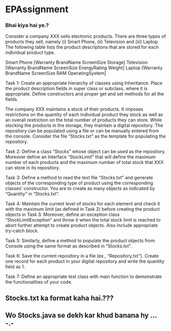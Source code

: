 # EPAssignment

### Bhai kiya hai ye.?


Consider a company XXX sells electronic products. There are three types of products they sell, namely (i) Smart Phone, (ii) Television and (iii) Laptop. The following table lists the product descriptions that are stored for each individual product type.

Smart Phone [Warranty BrandName ScreenSize Storage] Television [Warranty BrandName ScreenSize EnergyRating Weight] Laptop [Warranty BrandName ScreenSize RAM OperatingSystem]

Task 1: Create an appropriate hierarchy of classes using Inheritance. Place the product description fields in super class or subclass, where it is appropriate. Define constructors and proper get and set methods for all the fields.

The company XXX maintains a stock of their products. It imposes restrictions on the quantity of each individual product they stock as well as an overall restriction on the total number of products they can store. While stocking the products in the storage, they maintain a digital repository. The repository can be populated using a file or can be manually entered from the console. Consider the file “Stocks.txt” as the template for populating the repository.

Task 2: Define a class “Stocks” whose object can be used as the repository. Moreover define an Interface “StockLimit” that will define the maximum number of each products and the maximum number of total stock that XXX can store in its repository.

Task 3: Define a method to read the text file “Stocks.txt” and generate objects of the corresponding type of product using the corresponding classes’ constructor. You are to create as many objects as indicated by “Quantity” in “Stocks.txt”.

Task 4: Maintain the current level of stocks for each element and check it with the maximum limit (as defined in Task 2) before creating the product objects in Task 3. Moreover, define an exception class “StockLimitException” and throw it when the total stock limit is reached to abort further attempt to create product objects. Also include appropriate try-catch block.

Task 5: Similarly, define a method to populate the product objects from Console using the same format as described in “Stocks.txt”.

Task 6: Save the current repository in a file (ex., “Repository.txt”). Create one record for each product in your digital repository and write the quantity field as 1.

Task 7: Define an appropriate test class with main function to demonstrate the functionalities of your code.



## Stocks.txt ka format kaha hai.???
## Wo Stocks.java se dekh kar khud banana hy ... -.-
